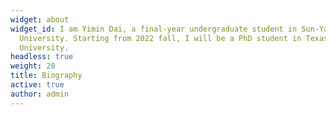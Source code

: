```yaml
---
widget: about
widget_id: I am Yimin Dai, a final-year undergraduate student in Sun-Yat Sen
  University. Starting from 2022 fall, I will be a PhD student in Texas A&M
  University.
headless: true
weight: 20
title: Biography
active: true
author: admin
---
```

